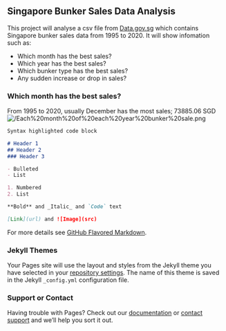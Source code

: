 ## Singapore Bunker Sales Data Analysis

This project will analyse a csv file from [Data.gov.sg](https://data.gov.sg/) which contains Singapore bunker sales data from 1995 to 2020. It will show infomation such as:
* Which month has the best sales?
* Which year has the best sales?
* Which bunker type has the best sales?
* Any sudden increase or drop in sales? 
### Which month has the best sales?

From 1995 to 2020, usually December has the most sales; 73885.06 SGD
![/Each%20month%20of%20each%20year%20bunker%20sale.png](https://github.com/treesturn/Triston_Chan_Portfolio/blob/main/images)



```markdown
Syntax highlighted code block

# Header 1
## Header 2
### Header 3

- Bulleted
- List

1. Numbered
2. List

**Bold** and _Italic_ and `Code` text

[Link](url) and ![Image](src)
```

For more details see [GitHub Flavored Markdown](https://guides.github.com/features/mastering-markdown/).

### Jekyll Themes

Your Pages site will use the layout and styles from the Jekyll theme you have selected in your [repository settings](https://github.com/treesturn/Triston_Chan_Portfolio/settings). The name of this theme is saved in the Jekyll `_config.yml` configuration file.

### Support or Contact

Having trouble with Pages? Check out our [documentation](https://docs.github.com/categories/github-pages-basics/) or [contact support](https://support.github.com/contact) and we’ll help you sort it out.
